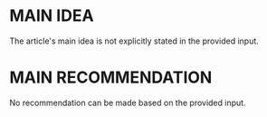 # MAIN IDEA
The article's main idea is not explicitly stated in the provided input.

# MAIN RECOMMENDATION
No recommendation can be made based on the provided input.
